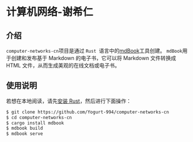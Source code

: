 # 计算机网络-谢希仁

## 介绍

`computer-networks-cn`项目是通过  `Rust `语言中的[mdBook](https://rust-lang.github.io/mdBook/)工具创建。 `mdBook`用于创建和发布基于 Markdown 的电子书，它可以将 Markdown 文件转换成 HTML 文件，从而生成美观的在线文档或电子书。

## 使用说明

若想在本地阅读，请先[安装 Rust](https://www.rust-lang.org/tools/install)，然后进行下面操作：

```bash
$ git clone https://github.com/Yogurt-994/computer-networks-cn
$ cd computer-networks-cn
$ cargo install mdbook
$ mdbook build
$ mdbook serve
```
